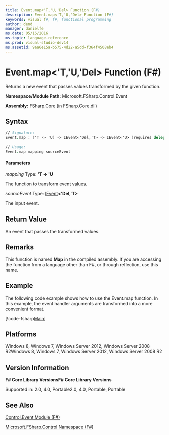 ```yaml
---
title: Event.map<'T,'U,'Del> Function (F#)
description: Event.map<'T,'U,'Del> Function (F#)
keywords: visual f#, f#, functional programming
author: dend
manager: danielfe
ms.date: 05/16/2016
ms.topic: language-reference
ms.prod: visual-studio-dev14
ms.assetid: 9aa6e15a-b575-4d22-a5dd-f364f4508eb4 
---
```


# Event.map<'T,'U,'Del> Function (F#)

Returns a new event that passes values transformed by the given function.

**Namespace/Module Path:** Microsoft.FSharp.Control.Event

**Assembly:** FSharp.Core (in FSharp.Core.dll)


## Syntax

```fsharp
// Signature:
Event.map : ('T -> 'U) -> IEvent<'Del,'T> -> IEvent<'U> (requires delegate)

// Usage:
Event.map mapping sourceEvent
```

#### Parameters
*mapping*
Type: **'T -&gt; 'U**


The function to transform event values.


*sourceEvent*
Type: [IEvent](https://msdn.microsoft.com/library/8dbca0df-f8a1-40bd-8d50-aa26f6a8b862)**&lt;'Del,'T&gt;**


The input event.

## Return Value

An event that passes the transformed values.

## Remarks
This function is named **Map** in the compiled assembly. If you are accessing the function from a language other than F#, or through reflection, use this name.

## Example

The following code example shows how to use the Event.map function. In this example, the event handler arguments are transformed into a more convenient format.

[!code-fsharp[Main](snippets/fsevents/snippet4.fs)]

## Platforms
Windows 8, Windows 7, Windows Server 2012, Windows Server 2008 R2Windows 8, Windows 7, Windows Server 2012, Windows Server 2008 R2


## Version Information
**F# Core Library VersionsF# Core Library Versions**

Supported in: 2.0, 4.0, Portable2.0, 4.0, Portable, Portable




## See Also
[Control.Event Module &#40;F&#35;&#41;](Control.Event-Module-%5BFSharp%5D.md)

[Microsoft.FSharp.Control Namespace &#40;F&#35;&#41;](Microsoft.FSharp.Control-Namespace-%5BFSharp%5D.md)

